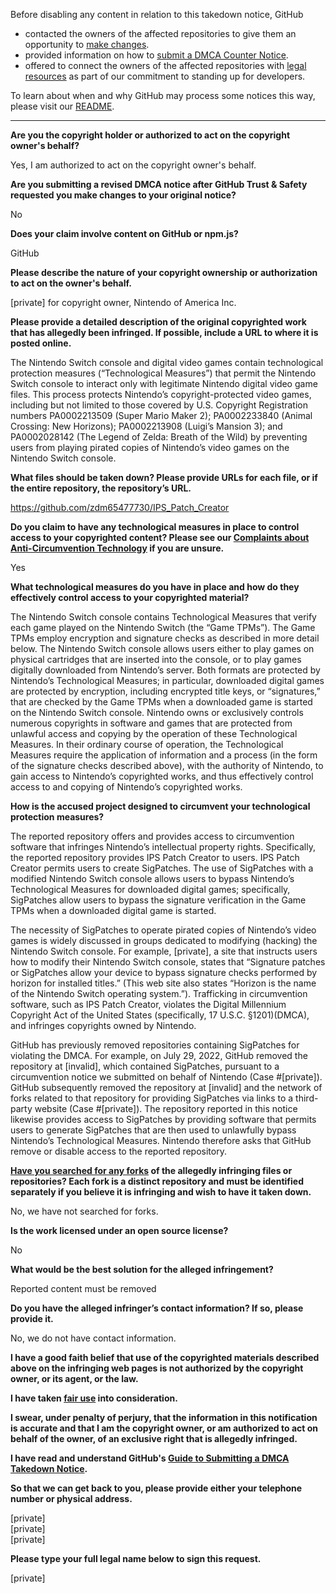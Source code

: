 Before disabling any content in relation to this takedown notice, GitHub
- contacted the owners of the affected repositories to give them an opportunity to [make changes](https://docs.github.com/en/github/site-policy/dmca-takedown-policy#a-how-does-this-actually-work).
- provided information on how to [submit a DMCA Counter Notice](https://docs.github.com/en/articles/guide-to-submitting-a-dmca-counter-notice).
- offered to connect the owners of the affected repositories with [legal resources](https://github.blog/2020-11-16-standing-up-for-developers-youtube-dl-is-back/#developer-defense-fund) as part of our commitment to standing up for developers.

To learn about when and why GitHub may process some notices this way, please visit our [README](https://github.com/github/dmca/blob/master/README.md#anatomy-of-a-takedown-notice).

---

**Are you the copyright holder or authorized to act on the copyright owner's behalf?**

Yes, I am authorized to act on the copyright owner's behalf.

**Are you submitting a revised DMCA notice after GitHub Trust & Safety requested you make changes to your original notice?**

No

**Does your claim involve content on GitHub or npm.js?**

GitHub

**Please describe the nature of your copyright ownership or authorization to act on the owner's behalf.**

[private] for copyright owner, Nintendo of America Inc.

**Please provide a detailed description of the original copyrighted work that has allegedly been infringed. If possible, include a URL to where it is posted online.**

The Nintendo Switch console and digital video games contain technological protection measures (“Technological Measures”) that permit the Nintendo Switch console to interact only with legitimate Nintendo digital video game files. This process protects Nintendo’s copyright-protected video games, including but not limited to those covered by U.S. Copyright Registration numbers PA0002213509 (Super Mario Maker 2); PA0002233840 (Animal Crossing: New Horizons); PA0002213908 (Luigi’s Mansion 3); and PA0002028142 (The Legend of Zelda: Breath of the Wild) by preventing users from playing pirated copies of Nintendo’s video games on the Nintendo Switch console.

**What files should be taken down? Please provide URLs for each file, or if the entire repository, the repository’s URL.**

https://github.com/zdm65477730/IPS_Patch_Creator

**Do you claim to have any technological measures in place to control access to your copyrighted content? Please see our <a href="https://docs.github.com/articles/guide-to-submitting-a-dmca-takedown-notice#complaints-about-anti-circumvention-technology">Complaints about Anti-Circumvention Technology</a> if you are unsure.**

Yes

**What technological measures do you have in place and how do they effectively control access to your copyrighted material?**

The Nintendo Switch console contains Technological Measures that verify each game played on the Nintendo Switch (the “Game TPMs”). The Game TPMs employ encryption and signature checks as described in more detail below. The Nintendo Switch console allows users either to play games on physical cartridges that are inserted into the console, or to play games digitally downloaded from Nintendo’s server. Both formats are protected by Nintendo’s Technological Measures; in particular, downloaded digital games are protected by encryption, including encrypted title keys, or “signatures,” that are checked by the Game TPMs when a downloaded game is started on the Nintendo Switch console. Nintendo owns or exclusively controls numerous copyrights in software and games that are protected from unlawful access and copying by the operation of these Technological Measures. In their ordinary course of operation, the Technological Measures require the application of information and a process (in the form of the signature checks described above), with the authority of Nintendo, to gain access to Nintendo’s copyrighted works, and thus effectively control access to and copying of Nintendo’s copyrighted works.

**How is the accused project designed to circumvent your technological protection measures?**

The reported repository offers and provides access to circumvention software that infringes Nintendo’s intellectual property rights. Specifically, the reported repository provides IPS Patch Creator to users. IPS Patch Creator permits users to create SigPatches. The use of SigPatches with a modified Nintendo Switch console allows users to bypass Nintendo’s Technological Measures for downloaded digital games; specifically, SigPatches allow users to bypass the signature verification in the Game TPMs when a downloaded digital game is started.

The necessity of SigPatches to operate pirated copies of Nintendo’s video games is widely discussed in groups dedicated to modifying (hacking) the Nintendo Switch console. For example, [private], a site that instructs users how to modify their Nintendo Switch console, states that “Signature patches or SigPatches allow your device to bypass signature checks performed by horizon for installed titles.” (This web site also states “Horizon is the name of the Nintendo Switch operating system.”). Trafficking in circumvention software, such as IPS Patch Creator, violates the Digital Millennium Copyright Act of the United States (specifically, 17 U.S.C. §1201)(DMCA), and infringes copyrights owned by Nintendo.

GitHub has previously removed repositories containing SigPatches for violating the DMCA. For example, on July 29, 2022, GitHub removed the repository at [invalid], which contained SigPatches, pursuant to a circumvention notice we submitted on behalf of Nintendo (Case #[private]). GitHub subsequently removed the repository at [invalid] and the network of forks related to that repository for providing SigPatches via links to a third-party website (Case #[private]). The repository reported in this notice likewise provides access to SigPatches by providing software that permits users to generate SigPatches that are then used to unlawfully bypass Nintendo’s Technological Measures. Nintendo therefore asks that GitHub remove or disable access to the reported repository.

**<a href="https://docs.github.com/articles/dmca-takedown-policy#b-what-about-forks-or-whats-a-fork">Have you searched for any forks</a> of the allegedly infringing files or repositories? Each fork is a distinct repository and must be identified separately if you believe it is infringing and wish to have it taken down.**

No, we have not searched for forks.

**Is the work licensed under an open source license?**

No

**What would be the best solution for the alleged infringement?**

Reported content must be removed

**Do you have the alleged infringer’s contact information? If so, please provide it.**

No, we do not have contact information.

**I have a good faith belief that use of the copyrighted materials described above on the infringing web pages is not authorized by the copyright owner, or its agent, or the law.**

**I have taken <a href="https://www.lumendatabase.org/topics/22">fair use</a> into consideration.**

**I swear, under penalty of perjury, that the information in this notification is accurate and that I am the copyright owner, or am authorized to act on behalf of the owner, of an exclusive right that is allegedly infringed.**

**I have read and understand GitHub's <a href="https://docs.github.com/articles/guide-to-submitting-a-dmca-takedown-notice/">Guide to Submitting a DMCA Takedown Notice</a>.**

**So that we can get back to you, please provide either your telephone number or physical address.**

[private]  
[private]  
[private]  

**Please type your full legal name below to sign this request.**

[private]  
